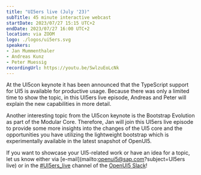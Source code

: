 ```yaml
---
title: "UI5ers live (July '23)"
subTitle: 45 minute interactive webcast
startDate: 2023/07/27 15:15 UTC+2
endDate: 2023/07/27 16:00 UTC+2
location: via ZOOM
logo: ./logos/ui5ers.svg
speakers:
- Jan Mummenthaler
- Andreas Kunz
- Peter Muessig
recordingUrl: https://youtu.be/SwlzuEoLcNk
---
```

At the UI5con keynote it has been announced that the TypeScript support for UI5 is available for productive usage. Because there was only a limited time to show the topic, in this UI5ers live episode, Andreas and Peter will explain the new capabilities in more detail. 

Another interesting topic from the UI5con keynote is the Bootstrap Evolution as part of the Modular Core. Therefore, Jan will join this UI5ers live episode to provide some more insights into the changes of the UI5 core and the opportunities you have utilizing the lightweight bootstrap which is experimentally available in the latest snapshot of OpenUI5.

If you want to showcase your UI5-related work or have an idea for a topic, let us know either via [e-mail](mailto:openui5@sap.com?subject=UI5ers live) or in the 
[#UI5ers_live](https://openui5.slack.com/archives/C01CP60AAN7) channel of the [OpenUI5 Slack](https://ui5-slack-invite.cfapps.eu10.hana.ondemand.com/)!
